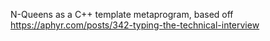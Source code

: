 N-Queens as a C++ template metaprogram, based off https://aphyr.com/posts/342-typing-the-technical-interview
